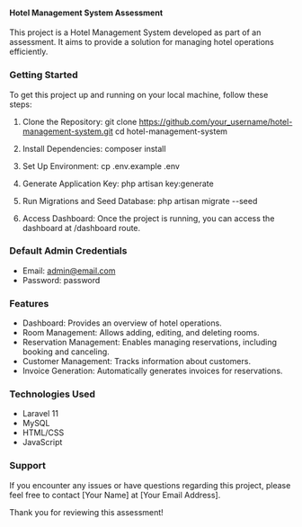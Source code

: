 #### Hotel Management System Assessment

This project is a Hotel Management System developed as part of an assessment. It aims to provide a solution for managing hotel operations efficiently.

### Getting Started

To get this project up and running on your local machine, follow these steps:

1. Clone the Repository:
   git clone https://github.com/your_username/hotel-management-system.git
   cd hotel-management-system

2. Install Dependencies:
   composer install

3. Set Up Environment:
   cp .env.example .env

4. Generate Application Key:
   php artisan key:generate

5. Run Migrations and Seed Database:
   php artisan migrate --seed

6. Access Dashboard:
   Once the project is running, you can access the dashboard at /dashboard route.

### Default Admin Credentials

- Email: admin@email.com
- Password: password

### Features

- Dashboard: Provides an overview of hotel operations.
- Room Management: Allows adding, editing, and deleting rooms.
- Reservation Management: Enables managing reservations, including booking and canceling.
- Customer Management: Tracks information about customers.
- Invoice Generation: Automatically generates invoices for reservations.

### Technologies Used

- Laravel 11
- MySQL
- HTML/CSS
- JavaScript

### Support

If you encounter any issues or have questions regarding this project, please feel free to contact [Your Name] at [Your Email Address].

Thank you for reviewing this assessment!
